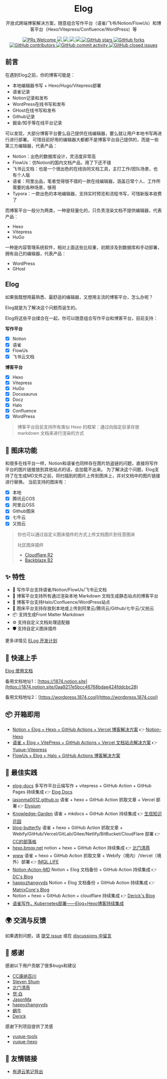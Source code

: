 <div align="center">
  <h1>Elog</h1>
  <p>开放式跨端博客解决方案，随意组合写作平台（语雀/飞书/Notion/FlowUs）和博客平台（Hexo/Vitepress/Confluence/WordPress）等</p>
  <a href="http://makeapullrequest.com">
    <img src="https://img.shields.io/badge/PRs-welcome-brightgreen.svg?style=flat-square" alt="PRs Welcome">
  </a>
  <a href="https://www.npmjs.com/package/@elog/cli">
    <img src="https://img.shields.io/node/v/@elog/cli.svg?style=flat-square">
  </a>
  <a href="https://www.npmjs.com/package/@elog/cli">
    <img src="https://img.shields.io/npm/v/@elog/cli.svg?style=flat-square">
  </a>
  <a href="https://www.npmjs.com/package/@elog/cli">
    <img src="https://img.shields.io/npm/l/@elog/cli.svg?style=flat-square">
  </a>
  <a href="https://www.npmjs.com/package/@elog/cli">
    <img src="https://img.shields.io/npm/dt/@elog/cli.svg?style=flat-square">
  </a>
  <a href="https://github.com/LetTTGACO/elog">
    <img src="https://img.shields.io/github/stars/LetTTGACO/elog" alt="GitHub stars">
  </a>
  <a href="https://github.com/LetTTGACO/elog">
    <img src="https://img.shields.io/github/forks/LetTTGACO/elog" alt="GitHub forks">
  </a>
  <a href="https://github.com/LetTTGACO/elog">
    <img src="https://img.shields.io/github/contributors/LetTTGACO/elog" alt="GitHub contributors">
  </a>
  <a href="https://github.com/LetTTGACO/elog">
    <img src="https://img.shields.io/github/commit-activity/w/LetTTGACO/elog" alt="GitHub commit activity">
  </a>
  <a href="https://github.com/LetTTGACO/elog">
    <img src="https://img.shields.io/github/issues-closed/LetTTGACO/elog" alt="GitHub closed issues">
  </a>
</div>

## 前言

在遇到Elog之前，你的博客可能是：

- 本地编辑器书写 + Hexo/Hugo/Vitepress部署
- 语雀记录
- Notion记录和发布
- WordPress在线书写和发布
- GHost在线书写和发布
- Github记录
- 掘金/知乎等在线平台记录

可以发现，大部分博客平台要么自己提供在线编辑器，要么就让用户本地书写再进行进行部署。
可惜目前好用的编辑器大都都不是博客平台自己提供的，而是一些第三方编辑器，代表产品：

- Notion：出色的数据库设计，灵活度非常高
- FlowUs：仿Notion的国内文档产品，用了下还不错
- 飞书云文档：也是一个很出色的在线协同文档工具，主打工作/团队场景，也有个人版
- 语雀：阿里出品，笔者觉得很不错的一款在线编辑器，涵盖日常个人、工作所需要的各种场景，够用
- Typora：一款出色的本地编辑器，支持实时预览和流程书写，可惜新版本收费了

而博客平台一般分为两类，一种是轻量化的，只负责渲染文档不提供编辑器，代表产品：

- Hexo
- Vitepress
- HuGo

一种是内容管理系统软件，相对上面这些比较重，初期涉及到数据库和手动部署，拥有自己的编辑器，代表产品：

- WordPress
- GHost

## Elog

如果我既想用最熟悉、最舒适的编辑器，又想用主流的博客平台，怎么办呢？

Elog就是为了解决这个问题而诞生的。

Elog将这些平台揉合在一起，你可以随意组合写作平台和博客平台，目前支持：

**写作平台**

- [X] Notion
- [X] 语雀
- [X] FlowUs
- [X] 飞书云文档

**博客平台**

- [X] Hexo
- [X] Vitepress
- [X] HuGo
- [X] Docusaurus
- [X] Docz
- [X] Halo
- [X] Confluence
- [X] WordPress

> 博客平台目前支持所有类似 Hexo 的框架：通过向指定目录存放 markdown 文档来进行渲染的方式

## 🌅 图床功能

和很多在线平台一样，Notion和语雀也同样存在图片防盗链的问题，直接将写作平台的图片链接放到其他站点的话，会加载不出来。
为了解决这个问题，Elog支持了在生成MD文件之前，将扫描到的图片上传到图床上，并对文档中的图片链接进行替换。
当前支持的图床有：

- [X] 本地
- [X] 腾讯云COS
- [X] 阿里云OSS
- [X] Github图床
- [X] 七牛云
- [X] 又拍云

> 你也可以通过自定义图床插件的方式上传文档图片到任意图床
> 
> 社区图床插件
> - [Cloudflare R2](https://github.com/LetTTGACO/elog/tree/master/plugins/plugin-img-r2#readme)
> - [Backblaze B2](https://github.com/LetTTGACO/elog/tree/master/plugins/plugin-img-b2#readme)

## ✨ 特性

- 📝 写作平台支持语雀/Notion/FlowUs/飞书云文档
- 🚀 博客平台支持所有通过渲染本地 Markdown 文档生成静态站点的博客平台
- 🚀 博客平台支持Halo/Confluence/WordPress站点
- 🌅 图床平台支持存放到本地或上传到阿里云/腾讯云/Github/七牛云/又拍云
- 📦 支持生成Front Matter Markdown
- ⚙️ 支持自定义文档处理适配器
- 🛡 支持自定义图床插件

更多详情见 [ELog 开发计划](https://1874.notion.site/Elog-91dd2037c9c847e6bc90b712b124189c)

## 🔨 快速上手

[Elog 使用文档](https://elog.1874.cool/)

备用文档地址1：[https://1874.notion.site](https://1874.notion.site/0aa9217e5bcc46768bdae424fddcbc28)

备用文档地址2：[https://wordpress.1874.cool](https://wordpress.1874.cool)

## 📦 开箱即用

- [Notion + Elog + Hexo + GitHub Actions + Vercel 博客解决方案](https://github.com/elog-x/notion-hexo)  👉  [Notion-Hexo](https://notion-hexo.vercel.app/)
- [语雀 + Elog + VitePress + GitHub Actions + Vercel 文档站点解决方案](https://github.com/elog-x/yuque-vitepress)  👉  [Yuque-Vitepress](https://yuque-vitepress.vercel.app/)
- [FlowUs + Elog + Halo + GitHub Actions 博客解决方案](https://github.com/elog-x/flowus-halo)

## 🔗 最佳实践

- [elog-docs](https://github.com/LetTTGACO/elog-docs) 多写作平台云端写作 + vitepress + GitHub Action + GitHub Pages 持续集成  👉  [Elog Docs](https://elog.1874.cool/)
- [jasonma0012.github.io](https://github.com/JasonMa0012/jasonma0012.github.io) 语雀 + hexo + GitHub Action 抓取文章 + Vercel 部署  👉  [Elysium](https://elysium.jason-ma.com/)
- [Knowledge-Garden](https://github.com/shenweiyan/Knowledge-Garden) 语雀 + mkdocs + GitHub Action 持续集成  👉  [生信知识花园](https://doc.weiyan.cc/)
- [blog-butterfly](https://github.com/ccknbc-actions/blog-butterfly) 语雀 + hexo + GitHub Action 抓取文章 + Webify/GitHub/Vercel/GitLab/Gitee/Netlify/BitBucket/CloudFlare 部署  👉  [CC的部落格](https://blog.ccknbc.cc/about/)
- [hexo.bmqy.net](https://github.com/bmqy/hexo.bmqy.net) notion + hexo + GitHub Action 持续集成  👉  [北门清燕](https://www.bmqy.net/)
- [www](https://github.com/ql-isaac/www) 语雀 + hexo + GitHub Action 抓取文章 + Webify（境内）/Vercel（境外）部署  👉  [IMQL.LIFE](https://www.imql.life/categories/%E6%88%91%E7%9A%84%E5%8D%9A%E5%AE%A2/)
- [Notion-Action-MD](https://github.com/cyolc932/elog) Notion + Elog 文档备份 + GitHub Action 持续集成  👉  [DC&#39;s Blog](https://aaqq.cc/article/24c2897b-78f3-4f6a-b8e6-292ea60edf7c)
- [happyzhangyyds](https://github.com/happyzhangyyds/elog) Notion + Elog 文档备份 + GitHub Action 持续集成  👉  [MatrixCore&#39;s Blog](https://matrixcore.top/article/elog)
- Notion + hexo + GitHub Action + cloudflare 持续集成  👉  [Derick&#39;s Blog](https://blog.ithuo.net/post/2023-11-07%2FNotion%E5%8D%9A%E5%AE%A2%E6%8A%98%E8%85%BE%E6%8C%87%E5%8D%97)
- [语雀写作，Kubernetes部署——Elog+Hexo博客持续集成](https://juejin.cn/post/7304540675668181003)

## 🌍 交流与反馈
如果遇到问题，请 [提交 issue](https://github.com/LetTTGACO/elog/issues/new) 或在 [discussions 中留言](https://github.com/LetTTGACO/elog/discussions/categories/q-a)
## 🌹 感谢

感谢以下用户贡献了很多bugs和建议

- [CC康纳百川](https://github.com/CCKNBC)
- [Steven Shum](https://github.com/shenweiyan)
- [北门清燕](https://github.com/bmqy)
- [觉·白](https://github.com/vannvan)
- [JasonMa](https://github.com/JasonMa0012)
- [happyzhangyyds](https://github.com/happyzhangyyds)
- [蜗牛](https://github.com/Hiwoniu)
- [Derick](https://github.com/DerickIT)

感谢下列项目提供了灵感

- [yuque-tools](https://github.com/vannvan/yuque-tools)
- [yuque-hexo](https://github.com/x-cold/yuque-hexo)

## 🔗 友情链接
- [有道云笔记导出](https://github.com/DeppWang/youdaonote-pull)

